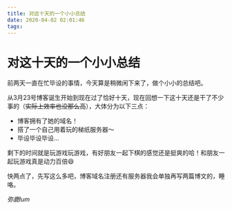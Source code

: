 ```yaml
---
title: 对这十天的一个小小总结
date: 2020-04-02 02:01:46
tags:
---
```

# 对这十天的一个小小总结

前两天一直在忙毕设的事情，今天算是稍微闲下来了，做个小小的总结吧。

从3月23号博客诞生开始到现在过了恰好十天，现在回想一下这十天还是干了不少事的（~~实际上效率也没那么高~~），大体分为以下三点：

* 博客拥有了她的域名！
* 搭了一个自己用着玩的梯纸服务器～
* 毕设毕设毕设…

剩下的时间就是玩游戏玩游戏，有好朋友一起下棋的感觉还是挺爽的哈！和朋友一起玩游戏真是动力百倍:smile:

快两点了，先写这么多吧，博客域名注册还有服务器我会单独再写两篇博文的，睡咯。


*弥鹿lum*